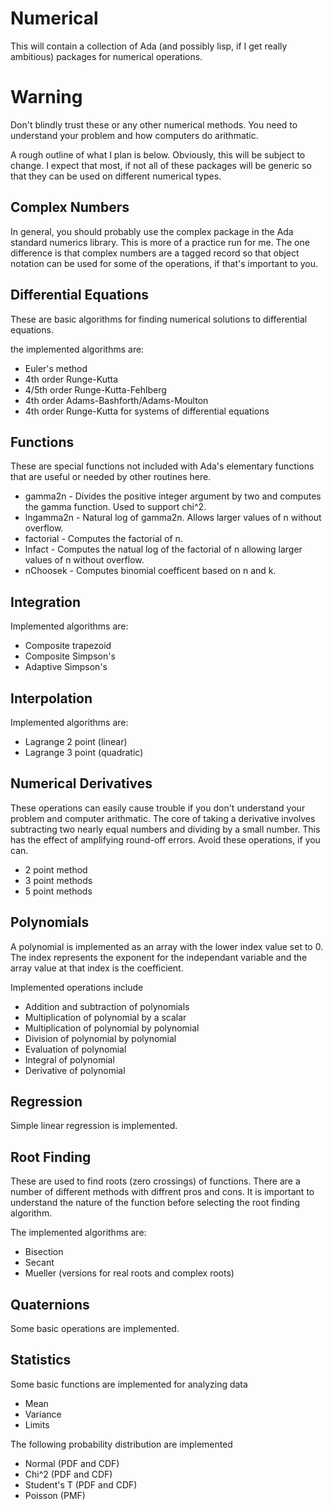 # Numerical
This will contain a collection of Ada (and possibly lisp, if I get really
ambitious) packages for numerical operations.

# Warning
Don't blindly trust these or any other numerical methods.  You need to
understand your problem and how computers do arithmatic.

A rough outline of what I plan is below.  Obviously, this will be subject
to change.  I expect that most, if not all of these packages will be generic
so that they can be used on different numerical types.

##  Complex Numbers
In general, you should probably use the complex package in the Ada standard
numerics library.  This is more of a practice run for me.  The one difference
is that complex numbers are a tagged record so that object notation can be used
for some of the operations, if that's important to you.

##  Differential Equations
These are basic algorithms for finding numerical solutions to differential
equations.

the implemented algorithms are:
* Euler's method
* 4th order Runge-Kutta
* 4/5th order Runge-Kutta-Fehlberg
* 4th order Adams-Bashforth/Adams-Moulton
* 4th order Runge-Kutta for systems of differential equations

##  Functions
These are special functions not included with Ada's elementary functions
that are useful or needed by other routines here.
* gamma2n - Divides the positive integer argument by two and computes the gamma function.  Used to support chi^2.
* lngamma2n - Natural log of gamma2n.  Allows larger values of n without overflow.
* factorial - Computes the factorial of n.
* lnfact - Computes the natual log of the factorial of n allowing larger values of n without overflow.
* nChoosek - Computes binomial coefficent based on n and k.

##  Integration
Implemented algorithms are:
* Composite trapezoid
* Composite Simpson's
* Adaptive Simpson's

## Interpolation
Implemented algorithms are:
* Lagrange 2 point (linear)
* Lagrange 3 point (quadratic)

##  Numerical Derivatives
These operations can easily cause trouble if you don't understand your
problem and computer arithmatic.  The core of taking a derivative involves
subtracting two nearly equal numbers and dividing by a small number.  This
has the effect of amplifying round-off errors.  Avoid these operations, if
you can.
* 2 point method
* 3 point methods
* 5 point methods

##  Polynomials
A polynomial is implemented as an array with the lower index value set to 0.  The index represents
the exponent for the independant variable and the array value at that index is the coefficient.

Implemented operations include
* Addition and subtraction of polynomials
* Multiplication of polynomial by a scalar
* Multiplication of polynomial by polynomial
* Division of polynomial by polynomial
* Evaluation of polynomial
* Integral of polynomial
* Derivative of polynomial

##  Regression
Simple linear regression is implemented.

##  Root Finding
These are used to find roots (zero crossings) of functions.  There are a number
of different methods with diffrent pros and cons.  It is important to understand
the nature of the function before selecting the root finding algorithm.

The implemented algorithms are:
* Bisection
* Secant
* Mueller (versions for real roots and complex roots)

##  Quaternions
Some basic operations are implemented.

## Statistics
Some basic functions are implemented for analyzing data
*  Mean
*  Variance
*  Limits

The following probability distribution are implemented
* Normal (PDF and CDF)
* Chi^2 (PDF and CDF)
* Student's T (PDF and CDF)
* Poisson (PMF)
